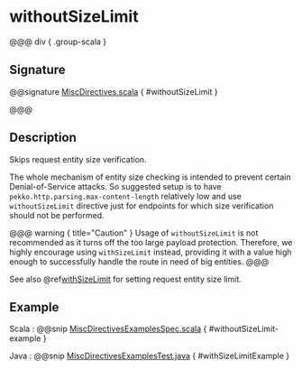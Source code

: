 # withoutSizeLimit

@@@ div { .group-scala }

## Signature

@@signature [MiscDirectives.scala](/http/src/main/scala/org/apache/pekko/http/scaladsl/server/directives/MiscDirectives.scala) { #withoutSizeLimit }

@@@

## Description

Skips request entity size verification.

The whole mechanism of entity size checking is intended to prevent certain Denial-of-Service attacks.
So suggested setup is to have `pekko.http.parsing.max-content-length` relatively low and use `withoutSizeLimit`
directive just for endpoints for which size verification should not be performed.

@@@ warning { title="Caution" }
Usage of `withoutSizeLimit` is not recommended as it turns off the too large payload protection. Therefore, we highly 
encourage using `withSizeLimit` instead, providing it with a value high enough to successfully handle the 
route in need of big entities.
@@@

See also @ref[withSizeLimit](withSizeLimit.md) for setting request entity size limit.

## Example

Scala
:  @@snip [MiscDirectivesExamplesSpec.scala](/docs/src/test/scala/docs/http/scaladsl/server/directives/MiscDirectivesExamplesSpec.scala) { #withoutSizeLimit-example }

Java
:  @@snip [MiscDirectivesExamplesTest.java](/docs/src/test/java/docs/http/javadsl/server/directives/MiscDirectivesExamplesTest.java) { #withSizeLimitExample }
